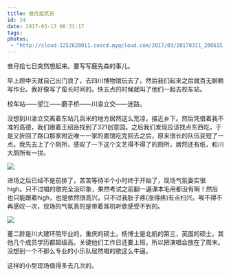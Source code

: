 ```yaml
---
title: 叁月拾贰日
id: 34
date: 2017-03-13 00:31:17
tags:
photos:
 - "http://cloud-1252628011.coscd.myqcloud.com/2017/03/20170311_200615.jpg"
---
```


叁月拾七日突然想起来。要写写鹿先森的事儿。

早上顾中天就自己出门浪了，去四川博物馆玩去了。然后我们起来之后就百无聊赖写作业。我好像写了蛮长时间的。快五点的时候就叫了他们一起去校车站。

校车站——望江——磨子桥——川渝立交——迷路。

没想到川渝立交离着东站几百米的地方居然这么荒凉，接近乡下。然后凭借着我不准的高德，我们跟着王绍岳找到了321创意园。之后我们发现应该找点东西吃，于是又折回了路口那家附近唯一一家的面馆吃完回去之后，原来很长的队伍变短了一点。我先去上了个厕所，感叹了一下这个文艺得不得了的厕所，居然还有纸，和川大厕所有一拼。

![](http://cloud-1252628011.coscd.myqcloud.com/2017/03/20170311_195704.jpg)

进场之后已经不是前排了，苦苦等待半个小时终于开始了，现场气氛委实很high。只不过唱的歌完全没印象，果然考试之前翻一遍课本毛用都没有啊！然后也只能跟着high，也是依然很高兴。只不过我肚子疼(涨得疼)有点扫兴。唉不得不再感叹一次，现场的气氛真的是带着耳机听歌感受不到的。

![](http://cloud-1252628011.coscd.myqcloud.com/2017/03/20170311_201938.jpg)

董二胖是川大建环院毕业的，重庆的硕士。杨博士是北航的第三，英国的硕士。其他几个成员学历都超级高。关键他们工作日还要上班，所以把演唱会放在了周末。没想到一个不那么专业的小乐队居然唱的歌这么牛逼。



这样的小型现场值得多去几次的。